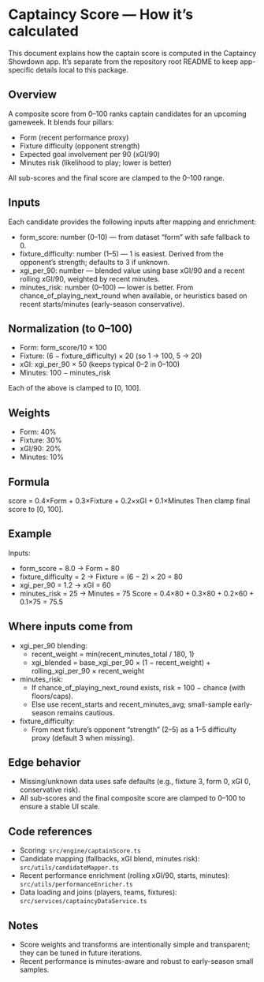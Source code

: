 # Captaincy Score — How it’s calculated

This document explains how the captain score is computed in the Captaincy Showdown app. It’s separate from the repository root README to keep app-specific details local to this package.

## Overview
A composite score from 0–100 ranks captain candidates for an upcoming gameweek. It blends four pillars:
- Form (recent performance proxy)
- Fixture difficulty (opponent strength)
- Expected goal involvement per 90 (xGI/90)
- Minutes risk (likelihood to play; lower is better)

All sub-scores and the final score are clamped to the 0–100 range.

## Inputs
Each candidate provides the following inputs after mapping and enrichment:
- form_score: number (0–10) — from dataset “form” with safe fallback to 0.
- fixture_difficulty: number (1–5) — 1 is easiest. Derived from the opponent’s strength; defaults to 3 if unknown.
- xgi_per_90: number — blended value using base xGI/90 and a recent rolling xGI/90, weighted by recent minutes.
- minutes_risk: number (0–100) — lower is better. From chance_of_playing_next_round when available, or heuristics based on recent starts/minutes (early-season conservative).

## Normalization (to 0–100)
- Form: form_score/10 × 100
- Fixture: (6 − fixture_difficulty) × 20  (so 1 → 100, 5 → 20)
- xGI: xgi_per_90 × 50  (keeps typical 0–2 in 0–100)
- Minutes: 100 − minutes_risk

Each of the above is clamped to [0, 100].

## Weights
- Form: 40%
- Fixture: 30%
- xGI/90: 20%
- Minutes: 10%

## Formula
score = 0.4×Form + 0.3×Fixture + 0.2×xGI + 0.1×Minutes
Then clamp final score to [0, 100].

## Example
Inputs:
- form_score = 8.0 → Form = 80
- fixture_difficulty = 2 → Fixture = (6 − 2) × 20 = 80
- xgi_per_90 = 1.2 → xGI = 60
- minutes_risk = 25 → Minutes = 75
Score = 0.4×80 + 0.3×80 + 0.2×60 + 0.1×75 = 75.5

## Where inputs come from
- xgi_per_90 blending:
  - recent_weight = min(recent_minutes_total / 180, 1)
  - xgi_blended = base_xgi_per_90 × (1 − recent_weight) + rolling_xgi_per_90 × recent_weight
- minutes_risk:
  - If chance_of_playing_next_round exists, risk = 100 − chance (with floors/caps).
  - Else use recent_starts and recent_minutes_avg; small-sample early-season remains cautious.
- fixture_difficulty:
  - From next fixture’s opponent “strength” (2–5) as a 1–5 difficulty proxy (default 3 when missing).

## Edge behavior
- Missing/unknown data uses safe defaults (e.g., fixture 3, form 0, xGI 0, conservative risk).
- All sub-scores and the final composite score are clamped to 0–100 to ensure a stable UI scale.

## Code references
- Scoring: `src/engine/captainScore.ts`
- Candidate mapping (fallbacks, xGI blend, minutes risk): `src/utils/candidateMapper.ts`
- Recent performance enrichment (rolling xGI/90, starts, minutes): `src/utils/performanceEnricher.ts`
- Data loading and joins (players, teams, fixtures): `src/services/captaincyDataService.ts`

## Notes
- Score weights and transforms are intentionally simple and transparent; they can be tuned in future iterations.
- Recent performance is minutes-aware and robust to early-season small samples.
